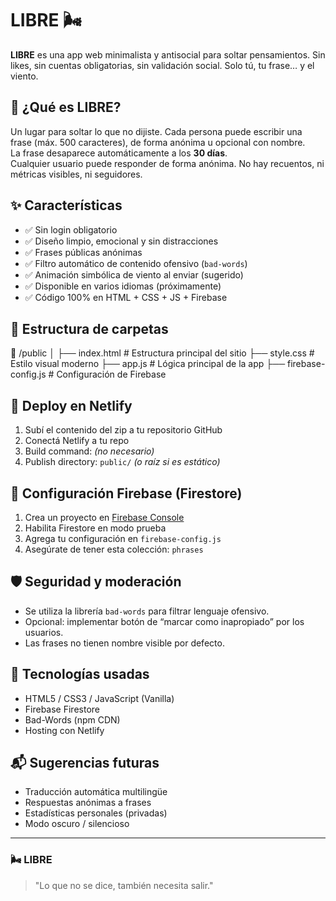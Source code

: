# LIBRE 🌬️

**LIBRE** es una app web minimalista y antisocial para soltar pensamientos. Sin likes, sin cuentas obligatorias, sin validación social. Solo tú, tu frase… y el viento.

## 🧠 ¿Qué es LIBRE?

Un lugar para soltar lo que no dijiste. Cada persona puede escribir una frase (máx. 500 caracteres), de forma anónima u opcional con nombre.  
La frase desaparece automáticamente a los **30 días**.  
Cualquier usuario puede responder de forma anónima. No hay recuentos, ni métricas visibles, ni seguidores.

## ✨ Características

- ✅ Sin login obligatorio
- ✅ Diseño limpio, emocional y sin distracciones
- ✅ Frases públicas anónimas
- ✅ Filtro automático de contenido ofensivo (`bad-words`)
- ✅ Animación simbólica de viento al enviar (sugerido)
- ✅ Disponible en varios idiomas (próximamente)
- ✅ Código 100% en HTML + CSS + JS + Firebase

## 📁 Estructura de carpetas

📁 /public
│
├── index.html # Estructura principal del sitio
├── style.css # Estilo visual moderno
├── app.js # Lógica principal de la app
├── firebase-config.js # Configuración de Firebase

## 🚀 Deploy en Netlify

1. Subí el contenido del zip a tu repositorio GitHub
2. Conectá Netlify a tu repo
3. Build command: _(no necesario)_
4. Publish directory: `public/` _(o raíz si es estático)_

## 🔧 Configuración Firebase (Firestore)

1. Crea un proyecto en [Firebase Console](https://console.firebase.google.com)
2. Habilita Firestore en modo prueba
3. Agrega tu configuración en `firebase-config.js`
4. Asegúrate de tener esta colección: `phrases`

## 🛡️ Seguridad y moderación

- Se utiliza la librería `bad-words` para filtrar lenguaje ofensivo.
- Opcional: implementar botón de “marcar como inapropiado” por los usuarios.
- Las frases no tienen nombre visible por defecto.

## 🧩 Tecnologías usadas

- HTML5 / CSS3 / JavaScript (Vanilla)
- Firebase Firestore
- Bad-Words (npm CDN)
- Hosting con Netlify

## 📬 Sugerencias futuras

- Traducción automática multilingüe
- Respuestas anónimas a frases
- Estadísticas personales (privadas)
- Modo oscuro / silencioso

---

### 🌬️ **LIBRE**
> "Lo que no se dice, también necesita salir."
